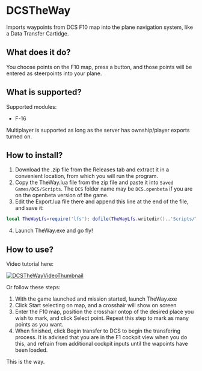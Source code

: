 # DCSTheWay
Imports waypoints from DCS F10 map into the plane navigation system, like a Data Transfer Cartidge.

## What does it do?
You choose points on the F10 map, press a button, and those points will be entered as steerpoints into your plane.  

## What is supported?
Supported modules:
* F-16 
 
Multiplayer is supported as long as the server has ownship/player exports turned on.

## How to install?
1. Download the .zip file from the Releases tab and extract it in a convenient location, from which you will run the program. 
2. Copy the TheWay.lua file from the zip file and paste it into `Saved Games/DCS/Scripts`. The `DCS` folder name may be `DCS.openbeta` if you are on the openbeta version of the game.
3. Edit the Export.lua file there and append this line at the end of the file, and save it:
  ```lua
  local TheWayLfs=require('lfs'); dofile(TheWayLfs.writedir()..'Scripts/TheWay.lua')
  ```
4. Launch TheWay.exe and go fly!

## How to use? 
Video tutorial here:

[![DCSTheWayVideoThumbnail](http://img.youtube.com/vi/0PHWXWClENQ/0.jpg)](http://www.youtube.com/watch?v=0PHWXWClENQ)

Or follow these steps:
1. With the game launched and mission started, launch TheWay.exe
2. Click Start selecting on map, and a crosshair will show on screen
3. Enter the F10 map, position the crosshair ontop of the desired place you wish to mark, and click Select point.
Repeat this step to mark as many points as you want.
4. When finished, click Begin transfer to DCS to begin the transfering process.
It is advised that you are in the F1 cockpit view when you do this, and refrain from additional cockpit inputs until the wapoints have been loaded.

This is the way.
